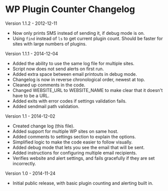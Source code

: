 WP Plugin Counter Changelog
===========================

Version 1.1.2 - 2012-12-11

- Now only prints SMS instead of sending it, if debug mode is on.
- Using `find` instead of `ls` to get current plugin count. Should be faster for sites with large numbers of plugins.

Version 1.1.1 - 2014-12-04

- Added the ability to use the same log file for multiple sites.
- Script now does not send alerts on first run.
- Added extra space between email printouts in debug mode.
- Changelog is now in reverse chronological order, newest at top.
- Cleaned up comments in the code.
- Changed WEBSITE_URL to WEBSITE_NAME to make clear that it doesn't have to be a URL.
- Added exits with error codes if settings validation fails.
- Added sendmail path validation.

Version 1.1 - 2014-12-02

- Created change log (this file).
- Added support for multiple WP sites on same host.
- Added comments to settings section to explain the options.
- Simplified logic to make the code easier to follow visually.
- Added debug mode that lets you see the email that will be sent.
- Added instructions for configuring multiple email recipients.
- Verifies website and alert settings, and fails gracefully if they are set incorrectly.

Version 1.0 - 2014-11-24

- Initial public release, with basic plugin counting and alerting built in.